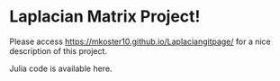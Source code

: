 # Laplacian Matrix Project!

Please access https://mkoster10.github.io/Laplaciangitpage/ for a nice description of this project. 

Julia code is available here. 
